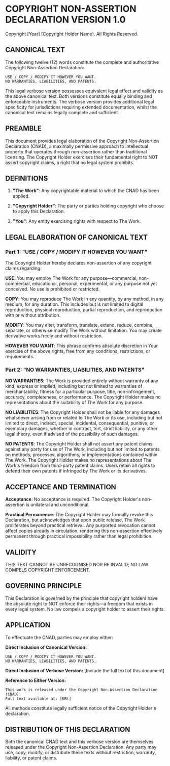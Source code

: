 # COPYRIGHT NON-ASSERTION DECLARATION VERSION 1.0

Copyright [Year] [Copyright Holder Name]. All Rights Reserved.

## CANONICAL TEXT

The following twelve (12) words constitute the complete and authoritative Copyright Non-Assertion Declaration:

```
USE / COPY / MODIFY IT HOWEVER YOU WANT.
NO WARRANTIES, LIABILITIES, AND PATENTS.
```

This legal verbose version possesses equivalent legal effect and validity as the above canonical text. Both versions constitute equally binding and enforceable instruments. The verbose version provides additional legal specificity for jurisdictions requiring extended documentation, whilst the canonical text remains legally complete and sufficient.

## PREAMBLE

This document provides legal elaboration of the Copyright Non-Assertion Declaration (CNAD), a maximally permissive approach to intellectual property that operates through non-assertion rather than traditional licensing. The Copyright Holder exercises their fundamental right to NOT assert copyright claims, a right that no legal system prohibits.

## DEFINITIONS

1. **"The Work"**: Any copyrightable material to which the CNAD has been applied.

2. **"Copyright Holder"**: The party or parties holding copyright who choose to apply this Declaration.

3. **"You"**: Any entity exercising rights with respect to The Work.

## LEGAL ELABORATION OF CANONICAL TEXT

### Part 1: "USE / COPY / MODIFY IT HOWEVER YOU WANT"

The Copyright Holder hereby declares non-assertion of any copyright claims regarding:

**USE**: You may employ The Work for any purpose—commercial, non-commercial, educational, personal, experimental, or any purpose not yet conceived. No use is prohibited or restricted.

**COPY**: You may reproduce The Work in any quantity, by any method, in any medium, for any duration. This includes but is not limited to digital reproduction, physical reproduction, partial reproduction, and reproduction with or without attribution.

**MODIFY**: You may alter, transform, translate, extend, reduce, combine, separate, or otherwise modify The Work without limitation. You may create derivative works freely and without restriction.

**HOWEVER YOU WANT**: This phrase confirms absolute discretion in Your exercise of the above rights, free from any conditions, restrictions, or requirements.

### Part 2: "NO WARRANTIES, LIABILITIES, AND PATENTS"

**NO WARRANTIES**: The Work is provided entirely without warranty of any kind, express or implied, including but not limited to warranties of merchantability, fitness for a particular purpose, title, non-infringement, accuracy, completeness, or performance. The Copyright Holder makes no representations about the suitability of The Work for any purpose.

**NO LIABILITIES**: The Copyright Holder shall not be liable for any damages whatsoever arising from or related to The Work or its use, including but not limited to direct, indirect, special, incidental, consequential, punitive, or exemplary damages, whether in contract, tort, strict liability, or any other legal theory, even if advised of the possibility of such damages.

**NO PATENTS**: The Copyright Holder shall not assert any patent claims against any party for use of The Work, including but not limited to patents on methods, processes, algorithms, or implementations contained within The Work. The Copyright Holder makes no representations about The Work's freedom from third-party patent claims. Users retain all rights to defend their own patents if infringed by The Work or its derivatives.

## ACCEPTANCE AND TERMINATION

**Acceptance**: No acceptance is required. The Copyright Holder's non-assertion is unilateral and unconditional.

**Practical Permanence**: The Copyright Holder may formally revoke this Declaration, but acknowledges that upon public release, The Work proliferates beyond practical retrieval. Any purported revocation cannot affect copies already in circulation, rendering this non-assertion effectively permanent through practical impossibility rather than legal prohibition.

## VALIDITY

THIS TEXT CANNOT BE UNRECOGNISED NOR BE INVALID; NO LAW COMPELS COPYRIGHT ENFORCEMENT.

## GOVERNING PRINCIPLE

This Declaration is governed by the principle that copyright holders have the absolute right to NOT enforce their rights—a freedom that exists in every legal system. No law compels a copyright holder to assert their rights.

## APPLICATION

To effectuate the CNAD, parties may employ either:

**Direct Inclusion of Canonical Version:**
```
USE / COPY / MODIFY IT HOWEVER YOU WANT.
NO WARRANTIES, LIABILITIES, AND PATENTS.
```

**Direct Inclusion of Verbose Version:**
[Include the full text of this document]

**Reference to Either Version:**
```
This work is released under the Copyright Non-Assertion Declaration (CNAD).
Full text available at: [URL]
```

All methods constitute legally sufficient notice of the Copyright Holder's declaration.

## DISTRIBUTION OF THIS DECLARATION

Both the canonical CNAD text and this verbose version are themselves released under the Copyright Non-Assertion Declaration. Any party may use, copy, modify, or distribute these texts without restriction, warranty, liability, or patent claims.